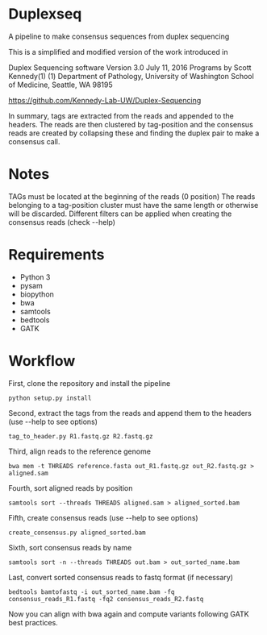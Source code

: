 # Duplexseq
A pipeline to make consensus sequences from duplex sequencing 

This is a simplified and modified version of the work introduced in 

Duplex Sequencing software Version 3.0 July 11, 2016 Programs by Scott Kennedy(1) (1) 
Department of Pathology, University of Washington School of Medicine, Seattle, WA 98195

https://github.com/Kennedy-Lab-UW/Duplex-Sequencing

In summary, tags are extracted from the reads and appended to the headers. 
The reads are then clustered by tag-position and the consensus reads are created
by collapsing these and finding the duplex pair to make a consensus call. 

# Notes
TAGs must be located at the beginning of the reads (0 position)
The reads belonging to a tag-position cluster must have the same length or otherwise will be discarded.
Different filters can be applied when creating the consensus reads (check --help)

# Requirements
* Python 3
* pysam
* biopython
* bwa
* samtools 
* bedtools
* GATK

# Workflow

First, clone the repository and install the pipeline 

```python setup.py install```

Second, extract the tags from the reads and append them to the headers (use --help to see options)

```tag_to_header.py R1.fastq.gz R2.fastq.gz```

Third, align reads to the reference genome

```bwa mem -t THREADS reference.fasta out_R1.fastq.gz out_R2.fastq.gz > aligned.sam```

Fourth, sort aligned reads by position

```samtools sort --threads THREADS aligned.sam > aligned_sorted.bam```

Fifth, create consensus reads (use --help to see options)

```create_consensus.py aligned_sorted.bam```

Sixth, sort consensus reads by name

```samtools sort -n --threads THREADS out.bam > out_sorted_name.bam```

Last, convert sorted consensus reads to fastq format (if necessary)

```bedtools bamtofastq -i out_sorted_name.bam -fq consensus_reads_R1.fastq -fq2 consensus_reads_R2.fastq```


Now you can align with bwa again and compute variants following GATK best practices. 


